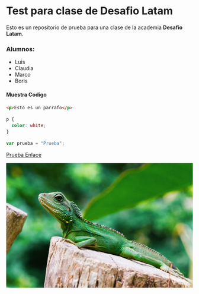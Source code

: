 # Test para clase de Desafio Latam

Esto es un repositorio de prueba para una clase de la academia **Desafio Latam**.

### Alumnos:

- Luis
- Claudia
- Marco
- Boris

#### Muestra Codigo

```html
<p>Esto es un parrafo</p>
```

```css
p {
  color: white;
}
```

```js
var prueba = "Prueba";
```

[Prueba Enlace](https://github.com)

![Prueba de imagen con iguana](./assets/img/iguana-1.jpg)
